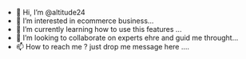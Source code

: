 - 👋 Hi, I’m @altitude24
- 👀 I’m interested in ecommerce business...
- 🌱 I’m currently learning how to use this features ...
- 💞️ I’m looking to collaborate on experts ehre and guid me throught...
- 📫 How to reach me ? just drop me message here  ....

<!---
altitude24/altitude24 is a ✨ special ✨ repository because its `README.md` (this file) appears on your GitHub profile.
You can click the Preview link to take a look at your changes.
--->
